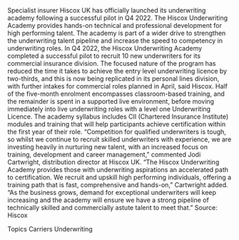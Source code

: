 Specialist insurer Hiscox UK has officially launched its underwriting academy following a successful pilot in Q4 2022.
The Hiscox Underwriting Academy provides hands-on technical and professional development for high performing talent. The academy is part of a wider drive to strengthen the underwriting talent pipeline and increase the speed to competency in underwriting roles.
In Q4 2022, the Hiscox Underwriting Academy completed a successful pilot to recruit 10 new underwriters for its commercial insurance division.
The focused nature of the program has reduced the time it takes to achieve the entry level underwriting licence by two-thirds, and this is now being replicated in its personal lines division, with further intakes for commercial roles planned in April, said Hiscox.
Half of the five-month enrolment encompasses classroom-based training, and the remainder is spent in a supported live environment, before moving immediately into live underwriting roles with a level one Underwriting Licence. The academy syllabus includes CII (Chartered Insurance Institute) modules and training that will help participants achieve certification within the first year of their role.
“Competition for qualified underwriters is tough, so whilst we continue to recruit skilled underwriters with experience, we are investing heavily in nurturing new talent, with an increased focus on training, development and career management,” commented Jodi Cartwright, distribution director at Hiscox UK.
“The Hiscox Underwriting Academy provides those with underwriting aspirations an accelerated path to certification. We recruit and upskill high performing individuals, offering a training path that is fast, comprehensive and hands-on,” Cartwright added. “As the business grows, demand for exceptional underwriters will keep increasing and the academy will ensure we have a strong pipeline of technically skilled and commercially astute talent to meet that.”
Source: Hiscox

Topics
Carriers
Underwriting
